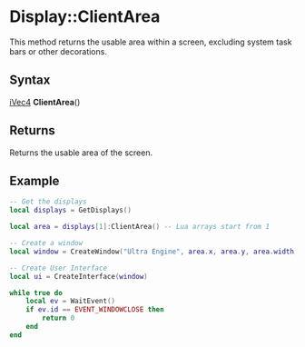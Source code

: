 # Display::ClientArea

This method returns the usable area within a screen, excluding system task bars or other decorations.

## Syntax

[iVec4](iVec4.md) **ClientArea**()

## Returns

Returns the usable area of the screen.

## Example

```lua
-- Get the displays
local displays = GetDisplays()

local area = displays[1]:ClientArea() -- Lua arrays start from 1

-- Create a window
local window = CreateWindow("Ultra Engine", area.x, area.y, area.width, area.height, displays[1], WINDOW_TITLEBAR | WINDOW_RESIZABLE)

-- Create User Interface
local ui = CreateInterface(window)

while true do
    local ev = WaitEvent()
    if ev.id == EVENT_WINDOWCLOSE then
        return 0
    end
end
```
